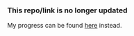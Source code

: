 ### This repo/link is no longer updated
My progress can be found [here](https://github.com/peterysc/peteryschung.com) instead.
